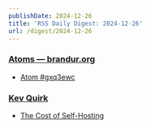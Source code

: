 ```yaml
---
publishDate: 2024-12-26
title: 'RSS Daily Digest: 2024-12-26'
url: /digest/2024-12-26
---
```


### [Atoms  — brandur.org](https://brandur.org/)

  * [Atom #gxq3ewc](https://brandur.org/atoms/gxq3ewc)
  
### [Kev Quirk](https://kevquirk.com/)

  * [The Cost of Self-Hosting](https://kevquirk.com/blog/the-cost-of-self-hosting)
  

